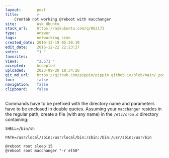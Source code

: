 ```yaml
---
layout:       post
title:        >
    Crontab not working @reboot with macchanger
site:         Ask Ubuntu
stack_url:    https://askubuntu.com/q/862173
type:         Answer
tags:         networking cron
created_date: 2016-12-19 05:20:10
edit_date:    2016-12-22 22:23:27
votes:        "1 "
favorites:    
views:        "2,571 "
accepted:     Accepted
uploaded:     2023-09-20 18:34:26
git_md_url:   https://github.com/pippim/pippim.github.io/blob/main/_posts/2016/2016-12-19-Crontab-not-working-@reboot-with-macchanger.md
toc:          false
navigation:   false
clipboard:    false
---
```


Commands have to be prefixed with the directory name and parameters have to be enclosed in double quotes. Assuming your `macchanger` resides in the regular path, create a file (with any name) in the `/etc/cron.d` directory containing:

``` 
SHELL=/bin/sh
```
	PATH=/usr/local/sbin:/usr/local/bin:/sbin:/bin:/usr/sbin:/usr/bin
``` 
@reboot root sleep 15
@reboot root macchanger "-r eth0"
```

